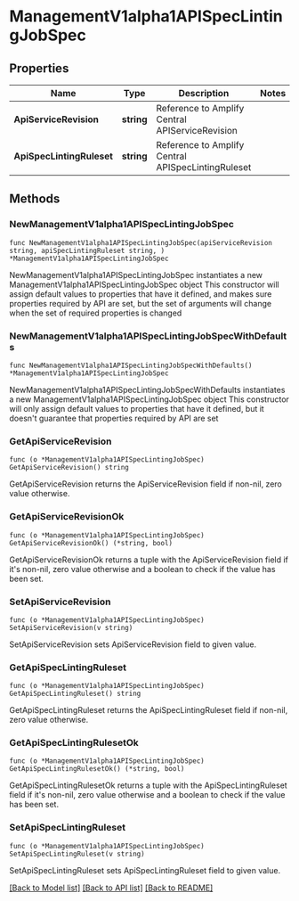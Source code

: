 # ManagementV1alpha1APISpecLintingJobSpec

## Properties

Name | Type | Description | Notes
------------ | ------------- | ------------- | -------------
**ApiServiceRevision** | **string** | Reference to Amplify Central APIServiceRevision | 
**ApiSpecLintingRuleset** | **string** | Reference to Amplify Central APISpecLintingRuleset | 

## Methods

### NewManagementV1alpha1APISpecLintingJobSpec

`func NewManagementV1alpha1APISpecLintingJobSpec(apiServiceRevision string, apiSpecLintingRuleset string, ) *ManagementV1alpha1APISpecLintingJobSpec`

NewManagementV1alpha1APISpecLintingJobSpec instantiates a new ManagementV1alpha1APISpecLintingJobSpec object
This constructor will assign default values to properties that have it defined,
and makes sure properties required by API are set, but the set of arguments
will change when the set of required properties is changed

### NewManagementV1alpha1APISpecLintingJobSpecWithDefaults

`func NewManagementV1alpha1APISpecLintingJobSpecWithDefaults() *ManagementV1alpha1APISpecLintingJobSpec`

NewManagementV1alpha1APISpecLintingJobSpecWithDefaults instantiates a new ManagementV1alpha1APISpecLintingJobSpec object
This constructor will only assign default values to properties that have it defined,
but it doesn't guarantee that properties required by API are set

### GetApiServiceRevision

`func (o *ManagementV1alpha1APISpecLintingJobSpec) GetApiServiceRevision() string`

GetApiServiceRevision returns the ApiServiceRevision field if non-nil, zero value otherwise.

### GetApiServiceRevisionOk

`func (o *ManagementV1alpha1APISpecLintingJobSpec) GetApiServiceRevisionOk() (*string, bool)`

GetApiServiceRevisionOk returns a tuple with the ApiServiceRevision field if it's non-nil, zero value otherwise
and a boolean to check if the value has been set.

### SetApiServiceRevision

`func (o *ManagementV1alpha1APISpecLintingJobSpec) SetApiServiceRevision(v string)`

SetApiServiceRevision sets ApiServiceRevision field to given value.


### GetApiSpecLintingRuleset

`func (o *ManagementV1alpha1APISpecLintingJobSpec) GetApiSpecLintingRuleset() string`

GetApiSpecLintingRuleset returns the ApiSpecLintingRuleset field if non-nil, zero value otherwise.

### GetApiSpecLintingRulesetOk

`func (o *ManagementV1alpha1APISpecLintingJobSpec) GetApiSpecLintingRulesetOk() (*string, bool)`

GetApiSpecLintingRulesetOk returns a tuple with the ApiSpecLintingRuleset field if it's non-nil, zero value otherwise
and a boolean to check if the value has been set.

### SetApiSpecLintingRuleset

`func (o *ManagementV1alpha1APISpecLintingJobSpec) SetApiSpecLintingRuleset(v string)`

SetApiSpecLintingRuleset sets ApiSpecLintingRuleset field to given value.



[[Back to Model list]](../README.md#documentation-for-models) [[Back to API list]](../README.md#documentation-for-api-endpoints) [[Back to README]](../README.md)


